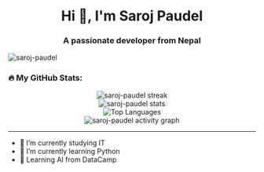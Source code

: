 <h1 align="center">Hi 👋, I'm Saroj Paudel</h1>
<h3 align="center">A passionate developer from Nepal</h3>

<p align="left">
  <img src="https://komarev.com/ghpvc/?username=saroj-paudel&label=Profile%20views&color=0e75b6&style=flat" alt="saroj-paudel" />
</p>

<h3 align="left">🔥 My GitHub Stats:</h3>

<p align="center">
  <!-- GitHub Readme Streak Stats -->
  <img src="https://streak-stats.demolab.com/?user=saroj-paudel&theme=vue-dark&hide_border=true&date_format=M%20j%5B%2C%20Y%5D" alt="saroj-paudel streak" />
  <br>
  <!-- GitHub Stats Card -->
  <img src="https://github-readme-stats.vercel.app/api?username=saroj-paudel&show_icons=true&theme=vue-dark&hide_border=true" alt="saroj-paudel stats" />
  <br>
  <!-- GitHub Top Languages -->
  <img src="https://github-readme-stats.vercel.app/api/top-langs/?username=saroj-paudel&layout=compact&theme=vue-dark&hide_border=true" alt="Top Languages" />
  <br>
  <!-- Contribution Graph (Dark Theme) -->
  <img src="https://github-readme-activity-graph.vercel.app/graph?username=saroj-paudel&theme=github-dark&hide_border=true" alt="saroj-paudel activity graph" />
</p>

---

- 🔭 I’m currently studying IT  
- 🌱 I’m currently learning Python  
- 🤖 Learning AI from DataCamp  
